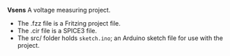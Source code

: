 **Vsens**
A voltage measuring project.
- The .fzz file is a Fritzing project file.
- The .cir file is a SPICE3 file.
- The src/ folder holds `sketch.ino`; an Arduino sketch file for use with the project.

